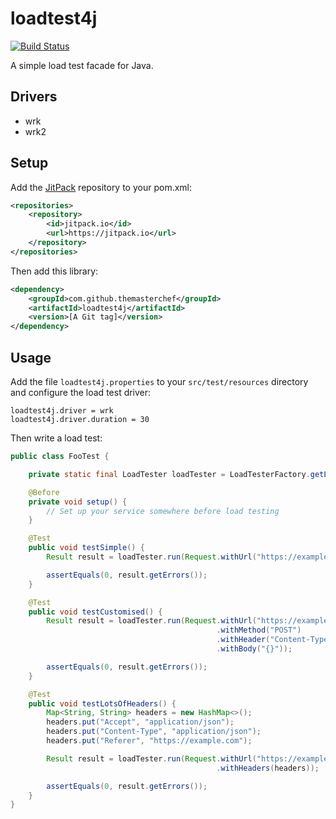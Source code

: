 # loadtest4j

[![Build Status](https://travis-ci.org/themasterchef/loadtest4j.svg?branch=master)](https://travis-ci.org/themasterchef/loadtest4j)

A simple load test facade for Java.

## Drivers

* wrk
* wrk2

## Setup

Add the [JitPack](https://jitpack.io) repository to your pom.xml:

```xml
<repositories>
    <repository>
        <id>jitpack.io</id>
        <url>https://jitpack.io</url>
    </repository>
</repositories>
```

Then add this library:

```xml
<dependency>
    <groupId>com.github.themasterchef</groupId>
    <artifactId>loadtest4j</artifactId>
    <version>[A Git tag]</version>
</dependency>
```

## Usage

Add the file `loadtest4j.properties` to your `src/test/resources` directory and configure the load test driver:

```
loadtest4j.driver = wrk
loadtest4j.driver.duration = 30
```

Then write a load test:

```java
public class FooTest {

    private static final LoadTester loadTester = LoadTesterFactory.getLoadTester();

    @Before
    private void setup() {
        // Set up your service somewhere before load testing
    }

    @Test
    public void testSimple() {
        Result result = loadTester.run(Request.withUrl("https://example.com"));

        assertEquals(0, result.getErrors());
    }

    @Test
    public void testCustomised() {
        Result result = loadTester.run(Request.withUrl("https://example.com")
                                              .withMethod("POST")
                                              .withHeader("Content-Type", "application/json")
                                              .withBody("{}"));

        assertEquals(0, result.getErrors());
    }

    @Test
    public void testLotsOfHeaders() {
        Map<String, String> headers = new HashMap<>();
        headers.put("Accept", "application/json");
        headers.put("Content-Type", "application/json");
        headers.put("Referer", "https://example.com");

        Result result = loadTester.run(Request.withUrl("https://example.com")
                                              .withHeaders(headers));

        assertEquals(0, result.getErrors());
    }
}
```
